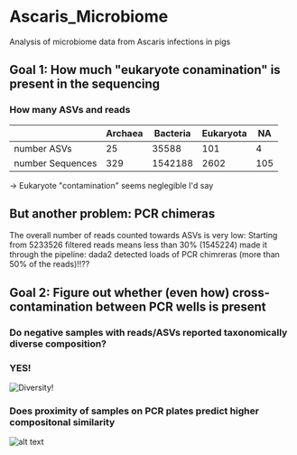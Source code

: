 # Ascaris_Microbiome
Analysis of microbiome data from Ascaris infections in pigs

## Goal 1: How much "eukaryote conamination" is present in the sequencing 

### How many ASVs and reads

|    |Archaea   | Bacteria  |Eukaryota   |  NA |
|---|---|---|---|---|
|number ASVs   | 25  | 35588  |101   | 4  |
|number Sequences   | 329  | 1542188  |2602   | 105  |
                      
-> Eukaryote "contamination" seems neglegible I'd say

## But another problem:  PCR chimeras 

The overall number of reads counted towards ASVs is very low: Starting
from 5233526 filtered reads means less than 30% (1545224) made it
through the pipeline: dada2 detected loads of PCR chimreras (more than
50% of the reads)!!??

## Goal 2: Figure out whether (even how) cross-contamination between PCR wells is present 

### Do negative samples with reads/ASVs reported taxonomically diverse composition?

### YES!

![Diversity!](https://raw.githubusercontent.com/VictorHJD/Ascaris_Microbiome/Figures/Alphadiv_PCoA.png )

### Does proximity of samples on PCR plates predict higher compositonal similarity

![alt text](https://raw.githubusercontent.com/)




